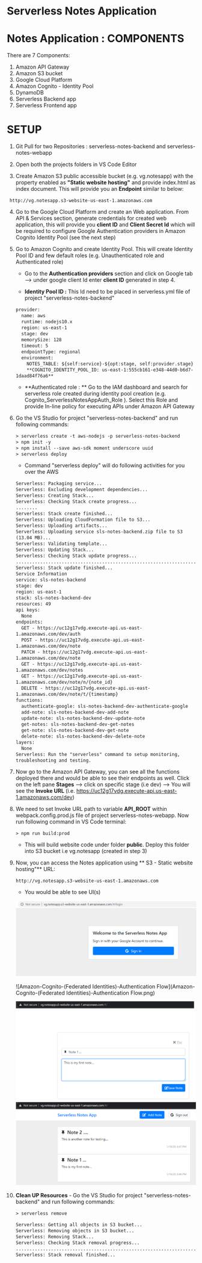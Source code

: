 # Serverless Notes Application

# Notes Application : COMPONENTS

There are 7 Components:
1. Amazon API Gateway
2. Amazon S3 bucket
3. Google Cloud Platform
4. Amazon Cognito - Identity Pool
5. DynamoDB
6. Serverless Backend app
7. Serverless Frontend app

# SETUP
1. Git Pull for two Repositories : serverless-notes-backend and serverless-notes-webapp

2. Open both the projects folders in VS Code Editor

3. Create Amazon S3 public accessible bucket (e.g. vg.notesapp) with the property enabled as **"Static website hosting"** and provide index.html as index document. This will provide you an **Endpoint** similar to below:
```
 http://vg.notesapp.s3-website-us-east-1.amazonaws.com
```

4. Go to the Google Cloud Platform and create an Web application. From API & Services section, generate credentials for created web application, this will provide you **client ID** and **Client Secret Id** which will be required to configure Google Authentication providers in Amazon Cognito Identity Pool (see the next step)  

5. Go to Amazon Cognito and create Identity Pool. This will create Identity Pool ID and few default roles (e.g. Unauthenticated role and Authenticated role)
	- Go to the **Authentication providers** section and click on Google tab --> under google client Id enter **client ID** generated in step 4.
	
	- **Identity Pool ID :** This Id need to be placed in serverless.yml file of project "serverless-notes-backend"
	```
	provider:
	  name: aws
	  runtime: nodejs10.x
	  region: us-east-1
	  stage: dev
	  memorySize: 128
	  timeout: 5
	  endpointType: regional
	  environment:
		NOTES_TABLE: ${self:service}-${opt:stage, self:provider.stage}
		**COGNITO_IDENTITY_POOL_ID: us-east-1:555cb161-e348-44d0-b6d7-1daad84f76a6**
	```
 
	- **Authenticated role : ** Go to the IAM dashboard and search for serverless role created during identity pool creation (e.g. Cognito_ServerlessNotesAppAuth_Role ). Select this Role and provide In-line policy for executing APIs
	under Amazon API Gateway
	
6. Go the VS Studio for project "serverless-notes-backend" and run following commands:
	```
	> serverless create -t aws-nodejs -p serverless-notes-backend
	> npm init -y
	> npm install --save aws-sdk moment underscore uuid
	> serverless deploy
	```
	
	- Command "serverless deploy" will do following activities for you over the AWS
	```
	Serverless: Packaging service...
	Serverless: Excluding development dependencies...
	Serverless: Creating Stack...
	Serverless: Checking Stack create progress...
	........
	Serverless: Stack create finished...
	Serverless: Uploading CloudFormation file to S3...
	Serverless: Uploading artifacts...
	Serverless: Uploading service sls-notes-backend.zip file to S3 (13.04 MB)...
	Serverless: Validating template...
	Serverless: Updating Stack...
	Serverless: Checking Stack update progress...
	................................................................................................................................................
	Serverless: Stack update finished...
	Service Information
	service: sls-notes-backend  
	stage: dev
	region: us-east-1
	stack: sls-notes-backend-dev
	resources: 49
	api keys:
	  None
	endpoints:
	  GET - https://uc12g17vdg.execute-api.us-east-1.amazonaws.com/dev/auth
	  POST - https://uc12g17vdg.execute-api.us-east-1.amazonaws.com/dev/note
	  PATCH - https://uc12g17vdg.execute-api.us-east-1.amazonaws.com/dev/note
	  GET - https://uc12g17vdg.execute-api.us-east-1.amazonaws.com/dev/notes
	  GET - https://uc12g17vdg.execute-api.us-east-1.amazonaws.com/dev/note/n/{note_id}
	  DELETE - https://uc12g17vdg.execute-api.us-east-1.amazonaws.com/dev/note/t/{timestamp}
	functions:
	  authenticate-google: sls-notes-backend-dev-authenticate-google
	  add-note: sls-notes-backend-dev-add-note
	  update-note: sls-notes-backend-dev-update-note
	  get-notes: sls-notes-backend-dev-get-notes
	  get-note: sls-notes-backend-dev-get-note
	  delete-note: sls-notes-backend-dev-delete-note
	layers:
	  None
	Serverless: Run the "serverless" command to setup monitoring, troubleshooting and testing.
	```
	
7. Now go to the Amazon API Gateway, you can see all the functions deployed there and would be able to see their endpoints as well. Click on the left pane **Stages** --> click on specific stage (i.e dev) --> You will see the **Invoke URL** (i.e. https://uc12g17vdg.execute-api.us-east-1.amazonaws.com/dev)

8. We need to set Invoke URL path to variable **API_ROOT** within webpack.config.prod.js file of project serverless-notes-webapp. Now run following command in VS Code terminal:
	```
	> npm run build:prod
	```
	- This will build website code under folder **public**. Deploy this folder into S3 bucket i.e vg.notesapp (created in step 3)
	
9. Now, you can access the Notes application using ** S3 - Static website hosting"** URL:
	```
	http://vg.notesapp.s3-website-us-east-1.amazonaws.com
	```
	
	- You would be able to see UI(s)
	
	![](NotesApp-SignIn.png)
	
	![Amazon-Cognito-(Federated Identities)-Authentication Flow](Amazon-Cognito-(Federated Identities)-Authentication Flow.png)

	![](NotesApp-add.png)
	![](NotesApp-listing.png)
	
10. **Clean UP Resources** - Go the VS Studio for project "serverless-notes-backend" and run following commands:
	```	
	> serverless remove
	```
   
	```
	Serverless: Getting all objects in S3 bucket...
	Serverless: Removing objects in S3 bucket...
	Serverless: Removing Stack...
	Serverless: Checking Stack removal progress...
	...........................................................................................
	Serverless: Stack removal finished...
	```

